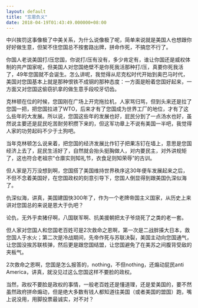 ```yaml
---
layout: default
title: "忘恩负义"
date: 2018-04-19T01:43:49.000000+08:00
---
```


中兴挨罚这事像极了中美关系，为什么说像极了呢，简单来说就是美国人也想跟你好好做生意，但架不住您国总不按套路出牌，拼命作死，不搞您不行了。

你国人老说美国打/压您国，你说打/压有没有，多少肯定有，谁让你国还是威权体制的共产国家呢，但美国人对您国绝壁不是你死我活那种打/压，真要你死我活了，49年您国就不会诞生。怎么讲呢，我觉得从尼克松时代开始到奥巴马时代，美国对您国基本上就是那种恨铁不成钢的那种态度：一方面是盼着您国好起来，一方面又对您国这偷窃扒拿的做生意手段咬牙切齿。

克林顿在位的时候，您国刚在广场上开完拖拉机，人家骂归骂，但到头来还是拉了您国一把，把您国拉进了WTO，后来才有了您国成为世界工厂的地位，才有了这么些年的大发展。所以说，您国这些年的发展也好，屁民分到了一点汤水也好，虽然说主要还是屁民吃苦耐劳积攒下来的，但这军功章上不说有美国一半吧，我觉得人家的功劳起码不少于土狗吧。

当年克林顿怎么说来着，把您国的经济发展比作钉子把果冻钉在墙上，意思是您国经济上去了，屁民生活好了，自然就会抬头挺胸做人，对内要民主，对外讲规矩了，这也符合老祖宗“仓廪实则知礼节，衣食足则知荣辱”的古训。

但人家是万万没想到啊，您国搭了美国维持世界秩序这30年便车发展起来之后，不但不念着美国好，在您国政权的刻意引导下，您国人倒显得到跟美国仇深似海了。

仇深似海，讲真，美国建国快300年了，作为一个老牌帝国主义国家，从历史上来讲对您国总的来说是恩大于仇吧？

论仇，无外乎卖猪仔啊，八国联军啊、抗美援朝把太子爷烧死了之类的老一套。

但人家对您国人和您国老百姓可是2次救命之恩啊，第一次是二战胖揍大日本，救您国人于水火；第二次是冷战期间，先帝作死与苏联决裂，美国主动向您国通气，让您国没挨苏联核弹，然后更是跟您国结盟，让您国避免了在美苏之间腹背受敌的夹板气。

2次救命之恩啊，您国是怎么报答的，nothing，不但nothing，还煽动屁民anti America，讲真，就没见过这么您国这样不要脸的政权。

当然，政权不要脸是政权的事情，一般老百姓还是懂道理，还是爱美国的，要不然虽然政府拼命煽动，但是绝大多数有钱人都知道往美国（或者美国的盟国）跑，嘴上说没用，用脚投票最诚实，对不对？

